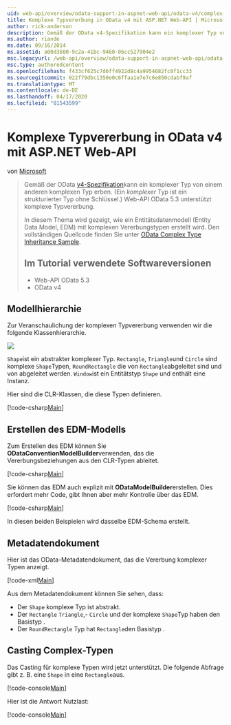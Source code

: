 ```yaml
---
uid: web-api/overview/odata-support-in-aspnet-web-api/odata-v4/complex-type-inheritance-in-odata-v4
title: Komplexe Typvererbung in OData v4 mit ASP.NET Web-API | Microsoft Docs
author: rick-anderson
description: Gemäß der OData v4-Spezifikation kann ein komplexer Typ von einem anderen komplexen Typ erben. (Ein komplexer Typ ist ein strukturierter Typ ohne Schlüssel.) Web-API...
ms.author: riande
ms.date: 09/16/2014
ms.assetid: a00d3600-9c2a-41bc-9460-06cc527904e2
msc.legacyurl: /web-api/overview/odata-support-in-aspnet-web-api/odata-v4/complex-type-inheritance-in-odata-v4
msc.type: authoredcontent
ms.openlocfilehash: f433cf625c7d6ff4922d8c4a9954682fc0f1cc33
ms.sourcegitcommit: 022f79dbc1350e0c6ffaa1e7e7c6e850cdabf9af
ms.translationtype: MT
ms.contentlocale: de-DE
ms.lasthandoff: 04/17/2020
ms.locfileid: "81543599"
---
```

# <a name="complex-type-inheritance-in-odata-v4-with-aspnet-web-api"></a>Komplexe Typvererbung in OData v4 mit ASP.NET Web-API

von [Microsoft](https://github.com/microsoft)

> Gemäß der OData [v4-Spezifikation](http://www.odata.org/documentation/odata-version-4-0/)kann ein komplexer Typ von einem anderen komplexen Typ erben. (Ein *komplexer* Typ ist ein strukturierter Typ ohne Schlüssel.) Web-API OData 5.3 unterstützt komplexe Typvererbung.
> 
> In diesem Thema wird gezeigt, wie ein Entitätsdatenmodell (Entity Data Model, EDM) mit komplexen Vererbungstypen erstellt wird. Den vollständigen Quellcode finden Sie unter [OData Complex Type Inheritance Sample](http://aspnet.codeplex.com/sourcecontrol/latest#Samples/WebApi/OData/v4/ODataComplexTypeInheritanceSample/ReadMe.txt).
> 
> ## <a name="software-versions-used-in-the-tutorial"></a>Im Tutorial verwendete Softwareversionen
> 
> 
> - Web-API OData 5.3
> - OData v4

## <a name="model-hierarchy"></a>Modellhierarchie

Zur Veranschaulichung der komplexen Typvererbung verwenden wir die folgende Klassenhierarchie.

![](complex-type-inheritance-in-odata-v4/_static/image1.png)

`Shape`ist ein abstrakter komplexer Typ. `Rectangle`, `Triangle`und `Circle` sind komplexe `Shape`Typen, `RoundRectangle` die von `Rectangle`abgeleitet sind und von abgeleitet werden. `Window`ist ein Entitätstyp `Shape` und enthält eine Instanz.

Hier sind die CLR-Klassen, die diese Typen definieren.

[!code-csharp[Main](complex-type-inheritance-in-odata-v4/samples/sample1.cs)]

## <a name="build-the-edm-model"></a>Erstellen des EDM-Modells

Zum Erstellen des EDM können Sie **ODataConventionModelBuilder**verwenden, das die Vererbungsbeziehungen aus den CLR-Typen ableitet.

[!code-csharp[Main](complex-type-inheritance-in-odata-v4/samples/sample2.cs)]

Sie können das EDM auch explizit mit **ODataModelBuilder**erstellen. Dies erfordert mehr Code, gibt Ihnen aber mehr Kontrolle über das EDM.

[!code-csharp[Main](complex-type-inheritance-in-odata-v4/samples/sample3.cs)]

In diesen beiden Beispielen wird dasselbe EDM-Schema erstellt.

## <a name="metadata-document"></a>Metadatendokument

Hier ist das OData-Metadatendokument, das die Vererbung komplexer Typen anzeigt.

[!code-xml[Main](complex-type-inheritance-in-odata-v4/samples/sample4.xml?highlight=13,17,25,30)]

Aus dem Metadatendokument können Sie sehen, dass:

- Der `Shape` komplexe Typ ist abstrakt.
- Der `Rectangle` `Triangle`,- `Circle` und der komplexe `Shape`Typ haben den Basistyp .
- Der `RoundRectangle` Typ hat `Rectangle`den Basistyp .

## <a name="casting-complex-types"></a>Casting Complex-Typen

Das Casting für komplexe Typen wird jetzt unterstützt. Die folgende Abfrage gibt z. B. eine `Shape` in eine `Rectangle`aus.

[!code-console[Main](complex-type-inheritance-in-odata-v4/samples/sample5.cmd)]

Hier ist die Antwort Nutzlast:

[!code-console[Main](complex-type-inheritance-in-odata-v4/samples/sample6.cmd)]

